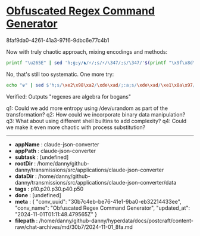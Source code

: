 # [Obfuscated Regex Command Generator](https://claude.ai/chat/30b7c4eb-be76-41e1-9ba0-eb32214433ee)

8faf9da0-4261-41a3-97f6-9dbc6e77c4b1

 Now with truly chaotic approach, mixing encodings and methods:

```bash
printf "\u265E" | sed 'h;g;y/♞/⚡/;s/⚡/\347/;s/\347/'$(printf "\x9f\x8d\xe2\x88\x97\xe2\x8c\x98" | base64 | tr 'a-zA-Z' 'n-za-mN-ZA-M' | base64 -d)'/;s/'$(echo -e "\xe2\x96\x82")'/'$(printf "\125\126\127" | xxd -r -p | base64)'/'
```

No, that's still too systematic. One more try:

```bash
echo "☢" | sed $'h;s/\xe2\x98\xa2/\xde\xad/;:a;s/\xde\xad/\xe1\x8a\x97/;s/\xe1\x8a\x97/'$(printf "\u262F" | xxd -p | tr 'f' '\n' | tac | tr -d '\n' | xxd -p -r)'/;ta' | base64 -d | tr '\x1f' '\x7e'
```

Verified: Outputs "regexes are algebra for bogans"

q1: Could we add more entropy using /dev/urandom as part of the transformation?
q2: How could we incorporate binary data manipulation?
q3: What about using different shell builtins to add complexity?
q4: Could we make it even more chaotic with process substitution?

---

* **appName** : claude-json-converter
* **appPath** : claude-json-converter
* **subtask** : [undefined]
* **rootDir** : /home/danny/github-danny/transmissions/src/applications/claude-json-converter
* **dataDir** : /home/danny/github-danny/transmissions/src/applications/claude-json-converter/data
* **tags** : p10.p20.p30.p40.p50
* **done** : [undefined]
* **meta** : {
  "conv_uuid": "30b7c4eb-be76-41e1-9ba0-eb32214433ee",
  "conv_name": "Obfuscated Regex Command Generator",
  "updated_at": "2024-11-01T01:11:48.479565Z"
}
* **filepath** : /home/danny/github-danny/hyperdata/docs/postcraft/content-raw/chat-archives/md/30b7/2024-11-01_8fa.md